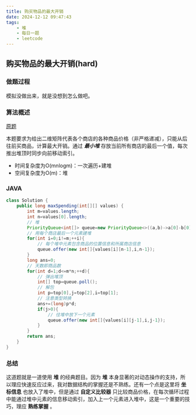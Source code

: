```yaml
---
title: 购买物品的最大开销
date: 2024-12-12 09:47:43
tags:
    - 堆
    - 每日一题
    - leetcode
---
```


## 购买物品的最大开销(hard)
### 做题过程
模拟没做出来，就是没想到怎么做吧。

### 算法概述
[原题](https://leetcode.cn/problems/maximum-spending-after-buying-items/description/)

本题要求为给出二维矩阵代表各个商店的各种商品价格（非严格递减），只能从后往前买商品，计算最大开销。通过 ***最小堆*** 存放当前所有商店的最后一个值，每次推出堆顶时同步向前移动索引。
- 时间复杂度为O(mnlogm)：一次遍历+建堆
- 空间复杂度为O(m)：堆

### JAVA
```java
class Solution {
    public long maxSpending(int[][] values) {
        int m=values.length;
        int n=values[0].length;
        // 堆
        PriorityQueue<int[]> queue=new PriorityQueue<>((a,b)->a[0]-b[0]);
        // 用每个商店最后一个元素建堆
        for(int i=0;i!=m;++i){
            // 每个堆中元素包含商品的位置信息和所属商店信息
            queue.offer(new int[]{values[i][n-1],i,n-1});
        }
        long ans=0;
        // 天数即商品数
        for(int d=1;d<=m*n;++d){
            // 弹出堆顶
            int[] top=queue.poll();
            // 解包
            int p=top[0],j=top[2],i=top[1];
            // 注意类型转换
            ans+=(long)p*d;
            if(j>0){
                // 往堆中放下一个元素
                queue.offer(new int[]{values[i][j-1],i,j-1});
            }
        }
        return ans;
    }
}
```

### 总结
这道题就是一道使用 **堆** 的经典题目。因为 **堆** 本身显著的对动态操作的支持，所以理应快速反应过来，我对数据结构的掌握还是不熟练。还有一个点是这里将 **坐标信息** 也放入了堆中，但是通过 **自定义比较器** 只比较商品价格，在每次循环过程中能通过堆中元素的信息移动索引，加入上一个元素进入堆中，这是一个重要的技巧，理应 **熟练掌握** 。


 
